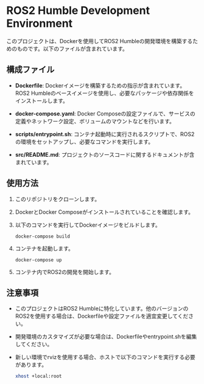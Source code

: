 # ROS2 Humble Development Environment

このプロジェクトは、Dockerを使用してROS2 Humbleの開発環境を構築するためのものです。以下のファイルが含まれています。

## 構成ファイル

- **Dockerfile**: Dockerイメージを構築するための指示が含まれています。ROS2 Humbleのベースイメージを使用し、必要なパッケージや依存関係をインストールします。

- **docker-compose.yaml**: Docker Composeの設定ファイルで、サービスの定義やネットワーク設定、ボリュームのマウントなどを行います。

- **scripts/entrypoint.sh**: コンテナ起動時に実行されるスクリプトで、ROS2の環境をセットアップし、必要なコマンドを実行します。

- **src/README.md**: プロジェクトのソースコードに関するドキュメントが含まれています。

## 使用方法

1. このリポジトリをクローンします。
2. DockerとDocker Composeがインストールされていることを確認します。
3. 以下のコマンドを実行してDockerイメージをビルドします。

   ```
   docker-compose build
   ```

4. コンテナを起動します。

   ```
   docker-compose up
   ```

5. コンテナ内でROS2の開発を開始します。

## 注意事項

- このプロジェクトはROS2 Humbleに特化しています。他のバージョンのROS2を使用する場合は、Dockerfileや設定ファイルを適宜変更してください。

- 開発環境のカスタマイズが必要な場合は、Dockerfileやentrypoint.shを編集してください。

- 新しい環境でrvizを使用する場合、ホストで以下のコマンドを実行する必要があります。

  ```bash
  xhost +local:root
  ```
